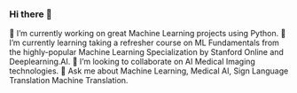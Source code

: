 ### Hi there 👋

🔭 I’m currently working on great Machine Learning projects using Python.
🌱 I’m currently learning taking a refresher course on ML Fundamentals from the highly-popular Machine Learning Specialization by Stanford Online and Deeplearning.AI.
👯 I’m looking to collaborate on AI Medical Imaging technologies.
💬 Ask me about Machine Learning, Medical AI, Sign Language Translation Machine Translation.

<!--
**ss8319/ss8319** is a ✨ _special_ ✨ repository because its `README.md` (this file) appears on your GitHub profile.

Here are some ideas to get you started:

- 🔭 I’m currently working on ...
- 🌱 I’m currently learning ...
- 👯 I’m looking to collaborate on ...
- 🤔 I’m looking for help with ...
- 💬 Ask me about ...
- 📫 How to reach me: ...
- 😄 Pronouns: ...
- ⚡ Fun fact: ...
-->
